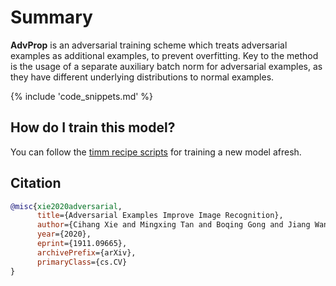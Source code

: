 # Summary

**AdvProp** is an adversarial training scheme which treats adversarial examples as additional examples, to prevent overfitting. Key to the method is the usage of a separate auxiliary batch norm for adversarial examples, as they have different underlying distributions to normal examples.

{% include 'code_snippets.md' %}

## How do I train this model?

You can follow the [timm recipe scripts](https://rwightman.github.io/pytorch-image-models/scripts/) for training a new model afresh.

## Citation

```BibTeX
@misc{xie2020adversarial,
      title={Adversarial Examples Improve Image Recognition}, 
      author={Cihang Xie and Mingxing Tan and Boqing Gong and Jiang Wang and Alan Yuille and Quoc V. Le},
      year={2020},
      eprint={1911.09665},
      archivePrefix={arXiv},
      primaryClass={cs.CV}
}
```

<!--
Models:
- Name: tf_efficientnet_b1_ap
  Metadata:
    FLOPs: 883633200
    Epochs: 350
    Batch Size: 2048
    Training Data:
    - ImageNet
    Training Techniques:
    - AdvProp
    - AutoAugment
    - Label Smoothing
    - RMSProp
    - Stochastic Depth
    - Weight Decay
    Architecture:
    - 1x1 Convolution
    - Average Pooling
    - Batch Normalization
    - Convolution
    - Dense Connections
    - Dropout
    - Inverted Residual Block
    - Squeeze-and-Excitation Block
    - Swish
    File Size: 31515350
    Tasks:
    - Image Classification
    ID: tf_efficientnet_b1_ap
    LR: 0.256
    Crop Pct: '0.882'
    Momentum: 0.9
    Image Size: '240'
    Weight Decay: 1.0e-05
    Interpolation: bicubic
    RMSProp Decay: 0.9
    Label Smoothing: 0.1
    BatchNorm Momentum: 0.99
  Code: https://github.com/rwightman/pytorch-image-models/blob/9a25fdf3ad0414b4d66da443fe60ae0aa14edc84/timm/models/efficientnet.py#L1344
  In Collection: AdvProp
- Name: tf_efficientnet_b2_ap
  Metadata:
    FLOPs: 1234321170
    Epochs: 350
    Batch Size: 2048
    Training Data:
    - ImageNet
    Training Techniques:
    - AdvProp
    - AutoAugment
    - Label Smoothing
    - RMSProp
    - Stochastic Depth
    - Weight Decay
    Architecture:
    - 1x1 Convolution
    - Average Pooling
    - Batch Normalization
    - Convolution
    - Dense Connections
    - Dropout
    - Inverted Residual Block
    - Squeeze-and-Excitation Block
    - Swish
    File Size: 36800745
    Tasks:
    - Image Classification
    ID: tf_efficientnet_b2_ap
    LR: 0.256
    Crop Pct: '0.89'
    Momentum: 0.9
    Image Size: '260'
    Weight Decay: 1.0e-05
    Interpolation: bicubic
    RMSProp Decay: 0.9
    Label Smoothing: 0.1
    BatchNorm Momentum: 0.99
  Code: https://github.com/rwightman/pytorch-image-models/blob/9a25fdf3ad0414b4d66da443fe60ae0aa14edc84/timm/models/efficientnet.py#L1354
  In Collection: AdvProp
- Name: tf_efficientnet_b3_ap
  Metadata:
    FLOPs: 2275247568
    Epochs: 350
    Batch Size: 2048
    Training Data:
    - ImageNet
    Training Techniques:
    - AdvProp
    - AutoAugment
    - Label Smoothing
    - RMSProp
    - Stochastic Depth
    - Weight Decay
    Architecture:
    - 1x1 Convolution
    - Average Pooling
    - Batch Normalization
    - Convolution
    - Dense Connections
    - Dropout
    - Inverted Residual Block
    - Squeeze-and-Excitation Block
    - Swish
    File Size: 49384538
    Tasks:
    - Image Classification
    ID: tf_efficientnet_b3_ap
    LR: 0.256
    Crop Pct: '0.904'
    Momentum: 0.9
    Image Size: '300'
    Weight Decay: 1.0e-05
    Interpolation: bicubic
    RMSProp Decay: 0.9
    Label Smoothing: 0.1
    BatchNorm Momentum: 0.99
  Code: https://github.com/rwightman/pytorch-image-models/blob/9a25fdf3ad0414b4d66da443fe60ae0aa14edc84/timm/models/efficientnet.py#L1364
  In Collection: AdvProp
- Name: tf_efficientnet_b4_ap
  Metadata:
    FLOPs: 5749638672
    Epochs: 350
    Batch Size: 2048
    Training Data:
    - ImageNet
    Training Techniques:
    - AdvProp
    - AutoAugment
    - Label Smoothing
    - RMSProp
    - Stochastic Depth
    - Weight Decay
    Architecture:
    - 1x1 Convolution
    - Average Pooling
    - Batch Normalization
    - Convolution
    - Dense Connections
    - Dropout
    - Inverted Residual Block
    - Squeeze-and-Excitation Block
    - Swish
    File Size: 77993585
    Tasks:
    - Image Classification
    ID: tf_efficientnet_b4_ap
    LR: 0.256
    Crop Pct: '0.922'
    Momentum: 0.9
    Image Size: '380'
    Weight Decay: 1.0e-05
    Interpolation: bicubic
    RMSProp Decay: 0.9
    Label Smoothing: 0.1
    BatchNorm Momentum: 0.99
  Code: https://github.com/rwightman/pytorch-image-models/blob/9a25fdf3ad0414b4d66da443fe60ae0aa14edc84/timm/models/efficientnet.py#L1374
  In Collection: AdvProp
- Name: tf_efficientnet_b5_ap
  Metadata:
    FLOPs: 13176501888
    Epochs: 350
    Batch Size: 2048
    Training Data:
    - ImageNet
    Training Techniques:
    - AdvProp
    - AutoAugment
    - Label Smoothing
    - RMSProp
    - Stochastic Depth
    - Weight Decay
    Architecture:
    - 1x1 Convolution
    - Average Pooling
    - Batch Normalization
    - Convolution
    - Dense Connections
    - Dropout
    - Inverted Residual Block
    - Squeeze-and-Excitation Block
    - Swish
    File Size: 122403150
    Tasks:
    - Image Classification
    ID: tf_efficientnet_b5_ap
    LR: 0.256
    Crop Pct: '0.934'
    Momentum: 0.9
    Image Size: '456'
    Weight Decay: 1.0e-05
    Interpolation: bicubic
    RMSProp Decay: 0.9
    Label Smoothing: 0.1
    BatchNorm Momentum: 0.99
  Code: https://github.com/rwightman/pytorch-image-models/blob/9a25fdf3ad0414b4d66da443fe60ae0aa14edc84/timm/models/efficientnet.py#L1384
  In Collection: AdvProp
- Name: tf_efficientnet_b6_ap
  Metadata:
    FLOPs: 24180518488
    Epochs: 350
    Batch Size: 2048
    Training Data:
    - ImageNet
    Training Techniques:
    - AdvProp
    - AutoAugment
    - Label Smoothing
    - RMSProp
    - Stochastic Depth
    - Weight Decay
    Architecture:
    - 1x1 Convolution
    - Average Pooling
    - Batch Normalization
    - Convolution
    - Dense Connections
    - Dropout
    - Inverted Residual Block
    - Squeeze-and-Excitation Block
    - Swish
    File Size: 173237466
    Tasks:
    - Image Classification
    ID: tf_efficientnet_b6_ap
    LR: 0.256
    Crop Pct: '0.942'
    Momentum: 0.9
    Image Size: '528'
    Weight Decay: 1.0e-05
    Interpolation: bicubic
    RMSProp Decay: 0.9
    Label Smoothing: 0.1
    BatchNorm Momentum: 0.99
  Code: https://github.com/rwightman/pytorch-image-models/blob/9a25fdf3ad0414b4d66da443fe60ae0aa14edc84/timm/models/efficientnet.py#L1394
  In Collection: AdvProp
- Name: tf_efficientnet_b7_ap
  Metadata:
    FLOPs: 48205304880
    Epochs: 350
    Batch Size: 2048
    Training Data:
    - ImageNet
    Training Techniques:
    - AdvProp
    - AutoAugment
    - Label Smoothing
    - RMSProp
    - Stochastic Depth
    - Weight Decay
    Architecture:
    - 1x1 Convolution
    - Average Pooling
    - Batch Normalization
    - Convolution
    - Dense Connections
    - Dropout
    - Inverted Residual Block
    - Squeeze-and-Excitation Block
    - Swish
    File Size: 266850607
    Tasks:
    - Image Classification
    ID: tf_efficientnet_b7_ap
    LR: 0.256
    Crop Pct: '0.949'
    Momentum: 0.9
    Image Size: '600'
    Weight Decay: 1.0e-05
    Interpolation: bicubic
    RMSProp Decay: 0.9
    Label Smoothing: 0.1
    BatchNorm Momentum: 0.99
  Code: https://github.com/rwightman/pytorch-image-models/blob/9a25fdf3ad0414b4d66da443fe60ae0aa14edc84/timm/models/efficientnet.py#L1405
  In Collection: AdvProp
- Name: tf_efficientnet_b8_ap
  Metadata:
    FLOPs: 80962956270
    Epochs: 350
    Batch Size: 2048
    Training Data:
    - ImageNet
    Training Techniques:
    - AdvProp
    - AutoAugment
    - Label Smoothing
    - RMSProp
    - Stochastic Depth
    - Weight Decay
    Architecture:
    - 1x1 Convolution
    - Average Pooling
    - Batch Normalization
    - Convolution
    - Dense Connections
    - Dropout
    - Inverted Residual Block
    - Squeeze-and-Excitation Block
    - Swish
    File Size: 351412563
    Tasks:
    - Image Classification
    ID: tf_efficientnet_b8_ap
    LR: 0.128
    Crop Pct: '0.954'
    Momentum: 0.9
    Image Size: '672'
    Weight Decay: 1.0e-05
    Interpolation: bicubic
    RMSProp Decay: 0.9
    Label Smoothing: 0.1
    BatchNorm Momentum: 0.99
  Code: https://github.com/rwightman/pytorch-image-models/blob/9a25fdf3ad0414b4d66da443fe60ae0aa14edc84/timm/models/efficientnet.py#L1416
  In Collection: AdvProp
- Name: tf_efficientnet_b0_ap
  Metadata:
    FLOPs: 488688572
    Epochs: 350
    Batch Size: 2048
    Training Data:
    - ImageNet
    Training Techniques:
    - AdvProp
    - AutoAugment
    - Label Smoothing
    - RMSProp
    - Stochastic Depth
    - Weight Decay
    Architecture:
    - 1x1 Convolution
    - Average Pooling
    - Batch Normalization
    - Convolution
    - Dense Connections
    - Dropout
    - Inverted Residual Block
    - Squeeze-and-Excitation Block
    - Swish
    File Size: 21385973
    Tasks:
    - Image Classification
    ID: tf_efficientnet_b0_ap
    LR: 0.256
    Crop Pct: '0.875'
    Momentum: 0.9
    Image Size: '224'
    Weight Decay: 1.0e-05
    Interpolation: bicubic
    RMSProp Decay: 0.9
    Label Smoothing: 0.1
    BatchNorm Momentum: 0.99
  Code: https://github.com/rwightman/pytorch-image-models/blob/9a25fdf3ad0414b4d66da443fe60ae0aa14edc84/timm/models/efficientnet.py#L1334
  In Collection: AdvProp
Collections:
- Name: AdvProp
  Paper:
    title: Adversarial Examples Improve Image Recognition
    url: https://paperswithcode.com//paper/adversarial-examples-improve-image
  type: model-index
Type: model-index
-->
